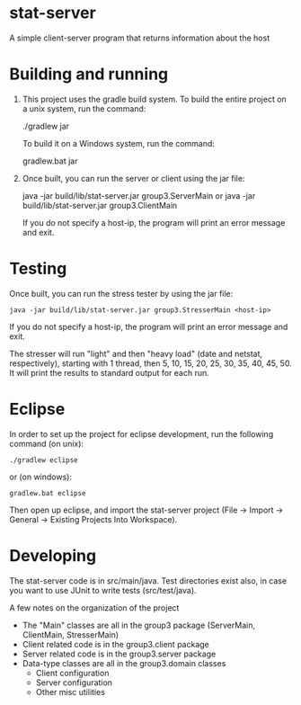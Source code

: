 stat-server
===========

A simple client-server program that returns information about the host

Building and running
====================

1) This project uses the gradle build system.  To build the entire
   project on a unix system, run the command:

	./gradlew jar

   To build it on a Windows system, run the command:

	gradlew.bat jar

2) Once built, you can run the server or client using the jar file:

	java -jar build/lib/stat-server.jar group3.ServerMain
   or
        java -jar build/lib/stat-server.jar group3.ClientMain <host-ip>
        
   If you do not specify a host-ip, the program will print an error message
   and exit.
        
Testing
=======
Once built, you can run the stress tester by using the jar file:

	java -jar build/lib/stat-server.jar group3.StresserMain <host-ip>
	
If you do not specify a host-ip, the program will print an error message
and exit.
	
The stresser will run "light" and then "heavy load" (date and netstat, respectively),
starting with 1 thread, then 5, 10, 15, 20, 25, 30, 35, 40, 45, 50. It will print the
results to standard output for each run.

Eclipse
=======

In order to set up the project for eclipse development, run the following
command (on unix):

	./gradlew eclipse

or (on windows):

	gradlew.bat eclipse

Then open up eclipse, and import the stat-server project
(File -> Import -> General -> Existing Projects Into Workspace).

Developing
==========

The stat-server code is in src/main/java. Test directories exist also,
in case you want to use JUnit to write tests (src/test/java).  

A few notes on the organization of the project

 * The "Main" classes are all in the group3 package (ServerMain, ClientMain, StresserMain)
 * Client related code is in the group3.client package
 * Server related code is in the group3.server package
 * Data-type classes are all in the group3.domain classes
   - Client configuration
   - Server configuration
   - Other misc utilities
